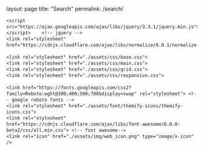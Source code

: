 layout: page
title: "Search"
permalink: /search/
<!DOCTYPE html>
<html lang="en">
  <head>
    <meta charset="UTF-8">
    <meta http-equiv="X-UA-Compatible" content="IE=edge">
    <meta name="viewport" content="width=device-width, initial-scale=1.0">
    <title>Stationary</title>

    <script src="https://ajax.googleapis.com/ajax/libs/jquery/3.3.1/jquery.min.js"></script>    <!-- jquery -->
    <link rel="stylesheet" href="https://cdnjs.cloudflare.com/ajax/libs/normalize/8.0.1/normalize.min.css">    
    
    <link rel="stylesheet" href="./assets/css/base.css">
    <link rel="stylesheet" href="./assets/css/main.css">
    <link rel="stylesheet" href="./assets/css/grid.css">
    <link rel="stylesheet" href="./assets/css/responsive.css">
    
    <link href="https://fonts.googleapis.com/css2?family=Roboto:wght@300;400;500;700&display=swap" rel="stylesheet"> <!-- google roboto fonts -->
    <link rel="stylesheet" href="./assets/font/themify-icons/themify-icons.css">
    <link rel="stylesheet" href="https://cdnjs.cloudflare.com/ajax/libs/font-awesome/6.0.0-beta2/css/all.min.css"> <!-- font awesome-->
    <link rel="icon" href="./assets/img/web_icon.png" type="image/x-icon" />
  </head>
  <style>
      .bread-crumb {
          background: url('//bizweb.dktcdn.net/100/434/558/themes/831317/assets/bg-breadcrumb.jpg?1630049131390') top center / cover;
          min-height: 120px;
          margin-bottom: 30px;
          padding: 15px 0;
          display: flex;
          justify-content: center;
          align-items: center;
        }
        .bread-crumb__content {
            color: #c4c4c4;
            font-size: 1.4rem;
            font-style: italic;
            text-align: center;
        }
        .homepage-link {
            padding-right: 12px;
        }
        .homepage-link:hover {
            color: #ffb416;
        }
        .current-location {
            padding-left: 12px;
            color: var(--star-gold-color);
        }
        .search-info {
            padding-top: 16px;
            font-size: 2.5rem;
            font-weight: 700;
            color: #c4c4c4;
            text-transform: uppercase;
        }
        .search-result {
            min-height: 760px;
        }
        .search-result__heading {
            padding: 30px 16px;
            margin-bottom: 0;
            font-size: 3rem;
            font-weight: 600;
            color: #000;
            line-height: 3.5rem;
        }

        .product-item--search-page {
            margin: 20px 0;
        }
        .footer--search-page {
            margin-top: 30px;
        }
  </style>
  <body>
      <div class="app">
            <a href="#top-page" class="return-top">
            <i class="ti-angle-up"></i>
        </a>
        <script>
            var scrollToTopBtn = document.querySelector(".return-top");
            var rootElement = document.documentElement;

            function handleScroll() {
            // Do something on scroll
            var scrollTotal = rootElement.scrollHeight - rootElement.clientHeight;
            if (rootElement.scrollTop / scrollTotal > 0.5) {
                // Show button
                scrollToTopBtn.classList.add("return-top-active");
            } else {
                // Hide button
                scrollToTopBtn.classList.remove("return-top-active");
            }
            }
            document.addEventListener("scroll", handleScroll);
        </script>
        <header id="top-page" class="header">
            <div class="grid wide">
                <div class="header-wrap">
                    <div class="header__logo">
                        <a href="/index.html" class="header__logo-link">
                            <img src="//bizweb.dktcdn.net/100/434/558/themes/831317/assets/logo.png?1630398243026" alt="Home" class="header__logo-img">
                            <img src="https://bizweb.dktcdn.net/100/434/558/themes/831317/assets/logo_mb.png?1630398243026" alt="" class="header__logo-img-mobile">
                        </a>
                    </div>
                    
                        <div class="header__search">
                            <div class="header__search-input-wrap">
                                <input type="text" class="header__search-input" placeholder="Tìm kiếm sản phẩm" spellcheck="false">
                            </div>
                            <button class="header__search-btn" onclick="moveToTimkiem()">
                                <i class="header__search-btn-icon ti-search"></i>
                            </button>
                            <div class="header__search-result">
                                <!-- <div class="loader-search">
                                    <div class="lds-dual-ring"></div>
                                </div> -->
                                <!-- <div class="header__search-result-found">
                                    
                                    <a href="" class="header__search-result-item" title="Túi đựng đồ dùng văn phòng phẩm bằng nhựa PP trong suốt đa năng tiện lợi">
                                        <img src="//bizweb.dktcdn.net/thumb/compact/100/434/558/products/sp11.jpg?v=1629774393000" alt="" class="header__search-result-item-img">
                                        <div class="header__search-result-item-info">
                                            <div class="header__search-result-item-name">Túi đựng đồ dùng văn phòng phẩm bằng nhựa PP trong suốt đa năng tiện lợi</div>
                                            <div class="header__search-result-item-price">7000đ</div>
                                        </div>
                                    </a>
                                    <a href="" class="header__search-show-all-btn">Xem tất cả</a>
                                </div>
                                <div class="header__search-result-not-found">Không có kết quả tìm kiếm</div> -->
                            </div>
                        </div>
    
                    <div class="header__hotline">
                        <a href="tel:19006750" class="header__hotline-link" title="19006750">
                            <svg class="header__hotline-img" version="1.1" xmlns="http://www.w3.org/2000/svg" xmlns:xlink="http://www.w3.org/1999/xlink" x="0px" y="0px"
                                width="19.9px" height="20px" viewBox="0 0 19.9 20" style="enable-background:new 0 0 19.9 20;" xml:space="preserve">
                                <style type="text/css">
                                    .st0 {
                                        fill: #FFFFFF;
                                    }
                                </style>
                                <defs>
                                </defs>
                                <path class="st0" d="M14.5,12c-0.2-0.1-1.5-0.7-1.7-0.8c-0.2-0.1-0.4-0.1-0.6,0.1c-0.2,0.2-0.6,0.8-0.8,1c-0.1,0.2-0.3,0.2-0.5,0.1
                                                                                         c-0.7-0.3-1.4-0.7-2-1.2c-0.5-0.5-1-1.1-1.4-1.7C7.4,9.1,7.6,9,7.7,8.9c0.1-0.1,0.2-0.3,0.4-0.4C8.2,8.3,8.2,8.2,8.3,8
                                                                                         c0-0.1,0-0.1,0-0.2c0-0.1,0-0.1-0.1-0.2C8.2,7.5,7.7,6.3,7.5,5.8C7.3,5.3,7.1,5.3,7,5.3c-0.1,0-0.3,0-0.5,0c-0.1,0-0.2,0-0.4,0.1
                                                                                         C6,5.5,5.9,5.5,5.8,5.6C5.5,5.9,5.3,6.2,5.2,6.6C5,6.9,5,7.3,5,7.7C5,8.6,5.4,9.5,6,10.3c1.1,1.6,2.5,2.9,4.2,3.7
                                                                                         c0.5,0.2,0.9,0.4,1.4,0.5c0.5,0.2,1,0.2,1.6,0.1c0.3-0.1,0.7-0.2,1-0.4c0.3-0.2,0.5-0.5,0.7-0.8c0.2-0.4,0.2-0.8,0.1-1.2
                                                                                         C14.9,12.2,14.8,12.1,14.5,12z M17,2.9c-1.7-1.7-4-2.7-6.4-2.9C8.2-0.1,5.9,0.6,4,2C2.1,3.5,0.7,5.6,0.3,8c-0.5,2.4-0.1,4.8,1.1,6.9
                                                                                         L0,20l5.3-1.4c1.5,0.8,3.1,1.2,4.7,1.2h0c2,0,3.9-0.6,5.5-1.7c1.6-1.1,2.9-2.6,3.6-4.4c0.8-1.8,0.9-3.8,0.6-5.7S18.4,4.3,17,2.9
                                                                                         L17,2.9z M14.4,16.9c-1.3,0.8-2.8,1.3-4.4,1.3h0c-1.5,0-2.9-0.4-4.2-1.1l-0.3-0.2l-3.1,0.8l0.8-3L3,14.3c-0.9-1.4-1.3-3-1.3-4.6
                                                                                         c0-1.6,0.6-3.2,1.5-4.5c0.9-1.3,2.3-2.3,3.8-2.9s3.2-0.7,4.8-0.3s3,1.2,4.2,2.4c1.1,1.2,1.9,2.7,2.1,4.3c0.3,1.6,0.1,3.3-0.6,4.7
                                                                                         C16.8,14.8,15.8,16,14.4,16.9z"></path>
                            </svg>
                            <div class="header__hotline-number">
                                <span>Hotline: </span>
                                19006750
                            </div>
                        </a>
                    </div>
                    
                    <div class="header__user">
                        <ul class="header__user-list">
                            <li class="header__user-item">
                                <a title="Sản phẩm yêu thích"  href="" class="header__user-item-link">
                                    <i class="header__user-icon ti-heart"></i>
                                    <span class="header__user-count">0</span>
                                </a>
                            </li>
   
                            <li class="header__user-item" title="Giỏ hàng">
                                <label for="cart-input-id" class="header__user-item-link change-cursor">
                                    <i class="header__user-icon ti-shopping-cart"></i>
                                    <span class="header__user-count">0</span>
                                </label>
                            </li>

                            <li class="header__user-item header__user-item--log-in">
                                <span class="header__user-item-link js-click-login">
                                    <i class="header__user-icon far fa-user"></i>
                                </span>

                                <ul class="header__user-account">
                                    <li class="header__user-account-item ">
                                        <span class="header__user-account-btn js-click-login">Đăng nhập</span>
                                    </li>
                                    <li class="header__user-account-item header__user-account-item--separate">
                                        <span class="header__user-account-btn js-click-register">Đăng kí</span>
                                    </li>
                                </ul>
                            </li>
                        </ul>
                    </div>
                </div>
            </div>
            <div class="header__navbar-wrap">
                <div class="grid wide">
                    <div class="header__navbar">
                        <div class="category">
                            <div class="category__outside">
                                <i class="ti-align-justify category__outside-icon"></i>
                                <div class="category__outside-label">Danh mục sản phẩm</div>
                            </div>
                    
                            <div class="category__inside">
                                <div class="category__inside-mobile-head">
                                    <span>Danh mục sản phẩm</span>
                                </div>
                                <div class="category__inside-wrap">
                                    <ul class="category__inside-list">
                                        <a href="" class="category__inside-heading">VPP Học sinh</a>
                                        <i class="fas fa-sort-down"></i>
                                        <li class="category__inside-item">
                                            <a href="" class="category__inside-item-link">Vở</a>
                                        </li>
                                        <li class="category__inside-item">
                                            <a href="" class="category__inside-item-link">Bút</a>
                                        </li>
                                        <li class="category__inside-item">
                                            <a href="" class="category__inside-item-link">Balo</a>
                                        </li>
                                        <li class="category__inside-item">
                                            <a href="" class="category__inside-item-link">Bọc vở</a>
                                        </li>
                                        <li class="category__inside-item">
                                            <a href="" class="category__inside-item-link">Nhãn vở</a>
                                        </li>
                                        <li class="category__inside-item">
                                            <a href="" class="category__inside-item-link">Tẩy</a>
                                        </li>
                                    </ul>
                                    <ul class="category__inside-list">
                                        <a href="" class="category__inside-heading">VPP Văn phòng</a>
                                        <i class="fas fa-sort-down"></i>
                                        <li class="category__inside-item">
                                            <a href="" class="category__inside-item-link">Kẹp tài liệu</a>
                                        </li>
                                        <li class="category__inside-item">
                                            <a href="" class="category__inside-item-link">Sổ tài liệu</a>
                                        </li>
                                        <li class="category__inside-item">
                                            <a href="" class="category__inside-item-link">Bắn ghim</a>
                                        </li>
                                        <li class="category__inside-item">
                                            <a href="" class="category__inside-item-link">Giấy note</a>
                                        </li>
                                        <li class="category__inside-item">
                                            <a href="" class="category__inside-item-link">Giấy in</a>
                                        </li>
                                        <li class="category__inside-item">
                                            <a href="" class="category__inside-item-link">Trang trí văn phòng</a>
                                        </li>
                                    </ul>
                                    <ul class="category__inside-list">
                                        <a href="" class="category__inside-heading">Dụng cụ vẽ</a>
                                        <i class="fas fa-sort-down"></i>
                                        <li class="category__inside-item">
                                            <a href="" class="category__inside-item-link">Bút vẽ</a>
                                        </li>
                                        <li class="category__inside-item">
                                            <a href="" class="category__inside-item-link">Màu vẽ</a>
                                        </li>
                                        <li class="category__inside-item">
                                            <a href="" class="category__inside-item-link">Khay - Cọ vẽ</a>
                                        </li>
                                        <li class="category__inside-item">
                                            <a href="" class="category__inside-item-link">Tập vẽ - Giấy vẽ</a>
                                        </li>
                                        <li class="category__inside-item">
                                            <a href="" class="category__inside-item-link">Bộ vẽ sáng tạo</a>
                                        </li>
                                        <li class="category__inside-item">
                                            <a href="" class="category__inside-item-link">Giá vẽ - Khung vẽ</a>
                                        </li>
                                    </ul>
                                    <ul class="category__inside-list">
                                        <a href="" class="category__inside-heading">Bút viết</a>
                                        <i class="fas fa-sort-down"></i>
                                        <li class="category__inside-item">
                                            <a href="" class="category__inside-item-link">Bút chì</a>
                                        </li>
                                        <li class="category__inside-item">
                                            <a href="" class="category__inside-item-link">Bút bi</a>
                                        </li>
                                        <li class="category__inside-item">
                                            <a href="" class="category__inside-item-link">Bút nước</a>
                                        </li>
                                        <li class="category__inside-item">
                                            <a href="" class="category__inside-item-link">Bút lông</a>
                                        </li>
                                        <li class="category__inside-item">
                                            <a href="" class="category__inside-item-link">Bút dạ quang</a>
                                        </li>
                                        <li class="category__inside-item">
                                            <a href="" class="category__inside-item-link">Bút mực</a>
                                        </li>
                                    </ul>
                                    <ul class="category__inside-list">
                                        <a href="" class="category__inside-heading">Sản phẩm về giấy</a>
                                        <i class="fas fa-sort-down"></i>
                                        <li class="category__inside-item">
                                            <a href="" class="category__inside-item-link">Sổ các loại</a>
                                        </li>
                                        <li class="category__inside-item">
                                            <a href="" class="category__inside-item-link">Tập - Vở</a>
                                        </li>
                                        <li class="category__inside-item">
                                            <a href="" class="category__inside-item-link">Giấy note</a>
                                        </li>
                                        <li class="category__inside-item">
                                            <a href="" class="category__inside-item-link">Sticker</a>
                                        </li>
                                        <li class="category__inside-item">
                                            <a href="" class="category__inside-item-link">Các loại giấy khác</a>
                                        </li>
                                        <li class="category__inside-item">
                                            <a href="" class="category__inside-item-link">Nhãn vở - Nhãn tên</a>
                                        </li>
                                    </ul>
                                </div>
                            </div>
                        </div>
                        <div class="header__navbar-slogan">
                            <span></span>
                        </div>
                        <div class="header__navbar-menu-wrap">
                            <div class="header__navbar-menu-item">
                                <a href="" class="header__navbar-link">
                                    <i class="fas fa-fire header__navbar-icon"></i>
                                    <span>Khuyến mãi</span>
                                </a>
                            </div>
                            <div class="header__navbar-menu-item">
                                <a href="" class="header__navbar-link">
                                    <i class="ti-shield header__navbar-icon header__navbar-icon--padding"></i>
                                    <span>Dịch vụ</span>
                                </a>
                            </div>
                            <div class="header__navbar-menu-item">
                                <a href="" class="header__navbar-link">
                                    <i class="fas fa-bullhorn header__navbar-icon"></i>
                                    <span>Tin tức</span>
                                </a>
                            </div>
                            <div class="header__navbar-menu-item">
                                <a href="" class="header__navbar-link">
                                    <i class="ti-email header__navbar-icon header__navbar-icon--padding"></i>
                                    <span>Liên hệ</span>
                                </a>
                            </div>
                        </div>
                    </div>
                </div>
            </div>
        </header>
            <div class="app__container">
                <div class="bread-crumb">
                    <div class="bread-crumb__container">
                        <div class="bread-crumb__content">
                            <a href="/index.html" class="homepage-link">Trang chủ</a>/
                            <span class="current-location">Tìm kiếm</span>
                        </div>
                        <div class="search-info">
                            
                        </div>
                    </div>
                </div>
                <div class="grid wide">
                    <div class="search-result">
                        <div class="row">
                            <div class="col l-12 m-12 c-12">
                                <div class="search-result__heading"></div>
                            </div>
                        </div>
                        <div class="row product-render-here">
                           
                        </div>
                    </div>
                </div>
            </div>
            <div class="footer footer--search-page">
            <div class="grid wide footer__content">
                <div class="row">
                    <div class="col l-5 m-12 c-12 no-gutter-default">
                        <a href="" class="footer__content-logo-link">
                            <img src="./assets/img/logo_footer.webp" alt="" class="footer__content-img">
                        </a>
                        <ul class="footer__content-list">
                            <li class="footer__content-item">
                                <i class="footer__content-item-icon fas fa-map-marker-alt"></i>
                                <p class="footer__content-item-text">
                                    <strong>Trụ sở: </strong>
                                    Tầng 6 - Tòa nhà Ladeco - 266 Đội Cấn Phường Liễu Giai - Quận Ba Đình - TP Hà Nội
                                </p>
                            </li>
                            <li class="footer__content-item">
                                <i class="footer__content-item-icon fas fa-user"></i>
                                <p class="footer__content-item-text">
                                    <strong>Tổng đài: </strong>
                                    <a href="tel:19006750" class="footer__content-item-contact-link">19006750</a>
                                </p>
                            </li>
                            <li class="footer__content-item">
                                <i class="footer__content-item-icon fas fa-envelope"></i>
                                <p class="footer__content-item-text">
                                    <strong>Email:</strong>
                                    <a href="Email:support@sapo.vn" class="footer__content-item-contact-link">support@sapo.vn</a>
                                </p>
                            </li>
                        </ul>
                    </div>
                    <div class="col l-2 m-4 c-12 no-gutter-default">
                        <h3 class="footer__content-heading"><i class="ti-angle-down"></i>TÌM HIỂU THÊM</h3>
                        <ul class="footer__content-list js-footer-list">
                            <li class="footer__content-item">
                                <a href="" class="footer__content-item-link">Trang chủ</a>
                            </li>
                            <li class="footer__content-item">
                                <a href="" class="footer__content-item-link">Giới thiệu</a>
                            </li>
                            <li class="footer__content-item">
                                <a href="" class="footer__content-item-link">Sản phẩm</a>
                            </li>
                            <li class="footer__content-item">
                                <a href="" class="footer__content-item-link">Tin tức</a>
                            </li>
                            <li class="footer__content-item">
                                <a href="" class="footer__content-item-link">Liên hệ</a>
                            </li>
                        </ul>
                    </div>
                    <div class="col l-2 m-4 c-12 no-gutter-default">
                        <h3 class="footer__content-heading"><i class="ti-angle-down"></i>HỖ TRỢ KHÁCH HÀNG</h3>
                        <ul class="footer__content-list js-footer-list">
                            <li class="footer__content-item">
                                <a href="" class="footer__content-item-link">Trang chủ</a>
                            </li>
                            <li class="footer__content-item">
                                <a href="" class="footer__content-item-link">Giới thiệu</a>
                            </li>
                            <li class="footer__content-item">
                                <a href="" class="footer__content-item-link">Sản phẩm</a>
                            </li>
                            <li class="footer__content-item">
                                <a href="" class="footer__content-item-link">Tin tức</a>
                            </li>
                            <li class="footer__content-item">
                                <a href="" class="footer__content-item-link">Liên hệ</a>
                            </li>
                        </ul>
                    </div>
                    <div class="col l-3  m-4 c-12 no-gutter-default">
                        <h3 class="footer__content-heading"><i class="ti-angle-down"></i>THEO DÕI CHÚNG TÔI</h3>
                        <ul class="footer__social-list js-footer-list">
                            <li class="footer__social-item">
                                <a href="" class="footer__social-link">
                                    <i class="footer__social-icon fab fa-facebook"></i>
                                </a>
                            </li>
                            <li class="footer__social-item">
                                <a href="" class="footer__social-link">
                                    <i class="footer__social-icon fab fa-twitter-square"></i>
                                </a>
                            </li>
                            <li class="footer__social-item">
                                <a href="" class="footer__social-link">
                                    <i class="footer__social-icon fab fa-instagram-square"></i>
                                </a>
                            </li>
                            <li class="footer__social-item">
                                <a href="" class="footer__social-link">
                                    <i class="footer__social-icon fab fa-youtube"></i>
                                </a>
                            </li>
                        </ul>
                        <div class="footer__payment">
                            <h3 class="footer__content-heading"><i class="ti-angle-down"></i>PHƯƠNG THỨC THANH TOÁN</h3>
                            <div class="footer__payment-wrap js-footer-list">
                                <img src="./assets/img/logo_acb.svg" alt="" class="footer__payment-img">
                                <img src="./assets/img/logo_msb.svg" alt="" class="footer__payment-img">
                            </div>
                        </div>
                    </div>
                </div>
            </div>
            <div class="footer__bottom">
                <p>@ Bản quyền thuộc về Awesome Team | Cung cấp bởi 
                    <span>Sapo</span>
                </p>
            </div>
        </div>
    </div>

    <!-- slide-in-user-cart -->
    <input hidden type="checkbox" name="" class="cart-input" id="cart-input-id">
    <label for="cart-input-id" class="overlay"></label>
    <div class="slide-in-cart">
        <div class="slide-in-cart__heading">
            <h4 class="slide-in-cart__title">GIỎ HÀNG</h4>
            <label for="cart-input-id" class="slide-in-cart__close">
                <svg class="slide-in-cart__close-icon" viewBox="0 0 16 14">
                    <path d="M15 0L1 14m14 0L1 0" stroke="currentColor" fill="none" fill-rule="evenodd"></path>
                </svg>
            </label>
        </div>
        <ul class="cart__list">
            <li class="cart__item">
                <div class="cart__item-wrap">
                    <a href="" class="cart__item-img-link">
                        <img src="//bizweb.dktcdn.net/thumb/compact/100/434/558/products/sp7.jpg" alt="" class="cart__item-img">
                    </a>
                    <div class="cart__item-info">
                        <a href="" class="cart__item-name">Sổ tay cá nhân tiện dụng văn phòng phẩm</a>
                        <div class="cart-item__numbers">
                            <div class="cart__item-quantity">
                                <span>Số lượng</span>
                                <div class="cart__item-quantity-adjustment">
                                    <button type="button" class="cart-btn-reset cart__item-quantity-adjustment--minus">-</button>
                                    <input type="text" class="cart-btn-reset cart__item-quantity-adjustment-input" value="1">
                                    <button type="button" class="cart-btn-reset cart__item-quantity-adjustment--add">+</button>
                                </div>
                            </div>
                            <div class="cart__item-price">
                                <span class="cart__item-price-numbers">28.000₫</span>
                                <span class="cart__item-remove">Xóa</span>
                            </div>
                        </div>
                    </div>
                </div>
            </li>
            <li class="slide-in-cart__item">
                <div class="cart__item-wrap">
                    <a href="" class="cart__item-img-link">
                        <img src="//bizweb.dktcdn.net/thumb/compact/100/434/558/products/sp11.jpg" alt="" class="cart__item-img">
                    </a>
                    <div class="cart__item-info">
                        <a href="" class="cart__item-name">Túi đựng đồ dùng văn phòng phẩm bằng nhựa PP trong suốt đa năng tiện lợi</a>
                        <div class="cart-item__numbers">
                            <div class="cart__item-quantity">
                                <span>Số lượng</span>
                                <div class="cart__item-quantity-adjustment">
                                    <button type="button" class="cart-btn-reset cart__item-quantity-adjustment--minus">-</button>
                                    <input type="text" class="cart-btn-reset cart__item-quantity-adjustment-input" value="1">
                                    <button type="button" class="cart-btn-reset cart__item-quantity-adjustment--add">+</button>
                                </div>
                            </div>
                            <div class="cart__item-price">
                                <span class="cart__item-price-numbers">7.000₫</span>
                                <span class="cart__item-remove">Xóa</span>
                            </div>
                        </div>
                    </div>
                </div>
            </li>
        </ul>
        <div class="cart__pay">
            <div class="cart__pay-totalPrice">
                <div class="cart__pay-totalPrice-text">Tổng tiền</div>
                <div class="cart__pay-totalPrice-number">35.000₫</div>
            </div>
            <button class="cart__pay-btn">Thanh toán</button>
        </div>
    </div>

    <!-- Modal log-in, register -->
    <div class="modal js-modal-login js-modal-close">
        <div class="modal-container js-modal-container">
            <div class="modal-header">
                <button class="modal-header__btn modal__header-active-btn">Đăng nhập</button>
                <button class="modal-header__btn js-click-register">Đăng ký</button>
            </div>
            <div class="modal-body">
                <form action="">
                    <ul class="modal-body__list">
                        <li class="modal-body__item">
                            <label for="log-in-email" class="modal-label">
                                EMAIL
                                <span>*</span>
                            </label>
                            <input id="log-in-email" required type="email" class="modal-input" placeholder="Nhập Địa chỉ Email">
                        </li>
                        <li class="modal-body__item">
                            <label for="log-in-password" class="modal-label">
                                MẬT KHẨU
                                <span>*</span>
                            </label>
                            <input id="log-in-password" required type="password" class="modal-input" placeholder="Nhập Mật khẩu">
                        </li>
                    </ul>

                    <a href="" class="modal__forget-pass">Quên mật khẩu?</a>
                    <div class="modal-body__btn">
                        <button class="modal__btn js-modal-close">Trở lại</button>
                        <input type="submit" class="modal__btn" value="Đăng nhập"></input>
                    </div>
                </form>

                <p class="log-in-note">Stationery cam kết bảo mật và sẽ không bao giờ đăng
                hay chia sẻ thông tin mà chưa có được sự đồng ý của bạn.</p>
            </div>
            <div class="modal__footer js-login-content">
                <span>hoặc đăng nhập qua</span>
                <a href="" class="modal__footer-link">
                    <img src="//bizweb.dktcdn.net/assets/admin/images/login/fb-btn.svg" alt="" class="modal__footer-img">
                </a>
                <a href="" class="modal__footer-link">
                    <img src="//bizweb.dktcdn.net/assets/admin/images/login/gp-btn.svg" alt="" class="modal__footer-img">
                </a>
            </div>
        </div>
    </div>
    <div class="modal js-modal-register js-modal-close">
        <div class="modal-container js-modal-container">
            <div class="modal-header">
                <button class="modal-header__btn js-click-login">Đăng nhập</button>
                <button class="modal-header__btn modal__header-active-btn">Đăng ký</button>
            </div>
            <div class="modal-body">
                <form action="">
                    <ul class="modal-body__list">
                        <li class="modal-body__item">
                            <label for="register-family-name" class="modal-label">
                                HỌ
                                <span>*</span>
                            </label>
                            <input id="register-family-name" type="text" class="modal-input" required placeholder="Nhập Họ">
                        </li>
                        <li class="modal-body__item">
                            <label for="register-name" class="modal-label">
                                TÊN
                                <span>*</span>
                            </label>
                            <input id="register-name" type="text" class="modal-input" required placeholder="Nhập Tên">
                        </li>
                        <li class="modal-body__item">
                            <label for="register-name" class="modal-label">
                                SỐ ĐIỆN THOẠI
                                <span>*</span>
                            </label>
                            <input id="register-phone" type="tel" class="modal-input" required placeholder="Nhập Số điện thoại">
                        </li>
                        <li class="modal-body__item">
                            <label for="register-email" class="modal-label">
                                EMAIL
                                <span>*</span>
                            </label>
                            <input id="register-email" type="email" class="modal-input" required placeholder="Nhập Địa chỉ Email">
                        </li>
                        <li class="modal-body__item">
                            <label for="register-password" class="modal-label">
                                MẬT KHẨU
                                <span>*</span>
                            </label>
                            <input id="register-password" type="password" class="modal-input" required placeholder="Nhập Mật khẩu">
                        </li>
                    </ul>
                    <div class="modal-body__btn">
                        <button class="modal__btn js-modal-close">Trở lại</button>
                        <input type="submit" class="modal__btn" value="Tạo tài khoản"></input>
                    </div>
                </form>
            </div>
            <div class="modal__footer js-login-content">
                <span>hoặc đăng nhập qua</span>
                <a href="" class="modal__footer-link">
                    <img src="//bizweb.dktcdn.net/assets/admin/images/login/fb-btn.svg" alt="" class="modal__footer-img">
                </a>
                <a href="" class="modal__footer-link">
                    <img src="//bizweb.dktcdn.net/assets/admin/images/login/gp-btn.svg" alt="" class="modal__footer-img">
                </a>
            </div>
        </div>
    </div>
    <!-- js modal login -->
    <script>
        const modalogin = document.querySelector('.js-modal-login')
        const modalRegister = document.querySelector('.js-modal-register')
        const modalContainers = document.querySelectorAll('.js-modal-container')
        const loginLinks = document.querySelectorAll('.js-click-login')
        const registerLinks = document.querySelectorAll('.js-click-register')
        const modalCloses = document.querySelectorAll('.js-modal-close')

        function showLogin() {
            modalRegister.classList.remove('open')
            modalogin.classList.add('open')
        }
        function showRegister() {
            modalogin.classList.remove('open')
            modalRegister.classList.add('open')
        }
        function hide() {
            modalogin.classList.remove('open')
            modalRegister.classList.remove('open')
        }
        

        for (const loginLink of loginLinks)
        {
            loginLink.addEventListener('click', showLogin)
        }
        for (const registerLink of registerLinks)
        {
            registerLink.addEventListener('click', showRegister)
        }
        for (const modalClose of modalCloses)
        {
            modalClose.addEventListener('click', hide)
        }
        for (const modalContainer of modalContainers)
        {
            modalContainer.addEventListener('click', function (e) {
                e.stopPropagation();
            })
        }
    </script>
    <!-- js header text -->
    <script>
        var slogans = ["Stationary lựa chọn số 1 của bạn - Hãy đến với chúng tôi", "Stationary lựa chọn số 1 cho bạn"]
        var textBlock = $(".header__navbar-slogan span");
        var i = 0;
            setInterval (function () {
                textBlock.fadeOut(function () {
                    textBlock.html(slogans[i]);
                    i++;
                    if (i == 2) i = 0;
                    textBlock.fadeIn();
                })  
            }, 3000)
    </script>
    <div class="overlay-cate"></div>
    </div>

    <script src="./timkiemjs.js"></script>
  </body>
</html>

